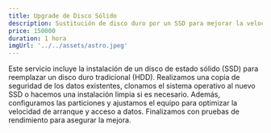 ```yaml
---
title: Upgrade de Disco Sólido
description: Sustitución de disco duro por un SSD para mejorar la velocidad y la capacidad de almacenamiento del equipo.
price: 150000
duration: 1 hora
imgUrl: '../../assets/astro.jpeg'
---
```


Este servicio incluye la instalación de un disco de estado sólido (SSD) para reemplazar un disco duro tradicional (HDD). Realizamos una copia de seguridad de los datos existentes, clonamos el sistema operativo al nuevo SSD o hacemos una instalación limpia si es necesario. Además, configuramos las particiones y ajustamos el equipo para optimizar la velocidad de arranque y acceso a datos. Finalizamos con pruebas de rendimiento para asegurar la mejora.
